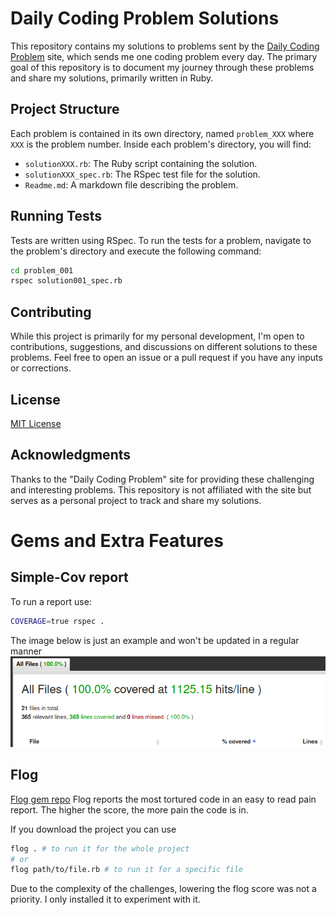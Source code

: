 # Daily Coding Problem Solutions

This repository contains my solutions to problems sent by the [Daily Coding Problem](https://www.dailycodingproblem.com/) site, which sends me one coding problem every day. The primary goal of this repository is to document my journey through these problems and share my solutions, primarily written in Ruby.

## Project Structure

Each problem is contained in its own directory, named `problem_XXX` where `XXX` is the problem number. Inside each problem's directory, you will find:

- `solutionXXX.rb`: The Ruby script containing the solution.
- `solutionXXX_spec.rb`: The RSpec test file for the solution.
- `Readme.md`: A markdown file describing the problem.

## Running Tests

Tests are written using RSpec. To run the tests for a problem, navigate to the problem's directory and execute the following command:

```bash
cd problem_001
rspec solution001_spec.rb
```

## Contributing

While this project is primarily for my personal development, I'm open to contributions, suggestions, and discussions on different solutions to these problems. Feel free to open an issue or a pull request if you have any inputs or corrections.

## License
[MIT License](https://opensource.org/licenses/MIT)

## Acknowledgments

Thanks to the "Daily Coding Problem" site for providing these challenging and interesting problems. This repository is not affiliated with the site but serves as a personal project to track and share my solutions.

# Gems and Extra Features

## Simple-Cov report

To run a report use:
```bash
COVERAGE=true rspec .
```
The image below is just an example and won't be updated in a regular manner
![Test Coverage](assets/coverage_screenshot.png)

## Flog
[Flog gem repo](https://github.com/seattlerb/flog)
Flog reports the most tortured code in an easy to read pain report. The higher the score, the more pain the code is in.

If you download the project you can use
```bash
flog . # to run it for the whole project
# or
flog path/to/file.rb # to run it for a specific file
```

Due to the complexity of the challenges, lowering the flog score was not a priority.
I only installed it to experiment with it.
